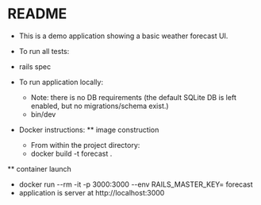 # README

* This is a demo application showing a basic weather forecast UI. 

* To run all tests:
 - rails spec

* To run application locally:
  - Note: there is no DB requirements (the default SQLite DB is left enabled, but no migrations/schema exist.)
  - bin/dev
    

* Docker instructions:
** image construction
   - From within the project directory:
   - docker build -t forecast .

** container launch
   - docker run --rm -it -p 3000:3000 --env RAILS_MASTER_KEY=<master key content here> forecast
   - application is server at http://localhost:3000


